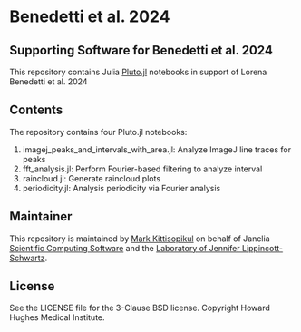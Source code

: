 # Benedetti et al. 2024

## Supporting Software for Benedetti et al. 2024

This repository contains Julia <a href="https://plutojl.org/">Pluto.jl</a> notebooks in support of Lorena Benedetti et al. 2024

## Contents

The repository contains four Pluto.jl notebooks:

1. imagej_peaks_and_intervals_with_area.jl: Analyze ImageJ line traces for peaks
2. fft_analysis.jl: Perform Fourier-based filtering to analyze interval
3. raincloud.jl: Generate raincloud plots
4. periodicity.jl: Analysis periodicity via Fourier analysis

## Maintainer

This repository is maintained by <a href="https://www.janelia.org/people/mark-kittisopikul">Mark Kittisopikul</a> on behalf of Janelia <a href="https://www.janelia.org/support-team/scientific-computing-software">Scientific Computing Software</a> and the <a href="https://www.janelia.org/lab/lippincott-schwartz-lab">Laboratory of Jennifer Lippincott-Schwartz</a>.

## License

See the LICENSE file for the 3-Clause BSD license. Copyright Howard Hughes Medical Institute.
